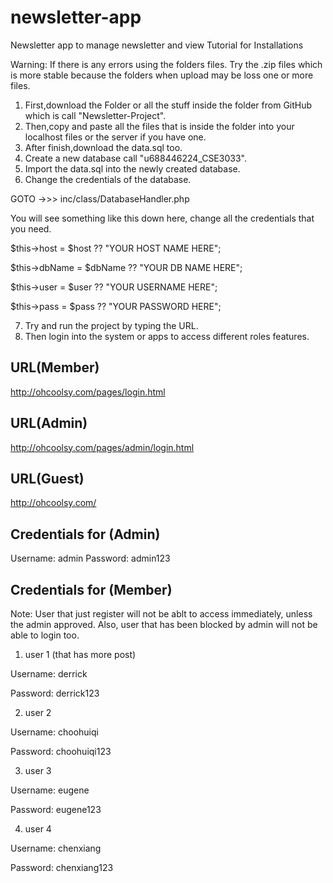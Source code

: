 # newsletter-app
Newsletter app to manage newsletter and view
Tutorial for Installations

Warning: If there is any errors using the folders files. Try the .zip files which is more stable because the folders when upload may be loss one or more files.

1. First,download the Folder or all the stuff inside the folder from GitHub which is call "Newsletter-Project".
2. Then,copy and paste all the files that is inside the folder into your localhost files or the server if you have one.
3. After finish,download the data.sql too.
4. Create a new database call "u688446224_CSE3033".
5. Import the data.sql into the newly created database.
6. Change the credentials of the database.

  GOTO ->>> inc/class/DatabaseHandler.php
  
  You will see something like this down here, change all the credentials that you need.
  
  $this->host = $host ?? "YOUR HOST NAME HERE"; 
  
  $this->dbName = $dbName ?? "YOUR DB NAME HERE";      
  
  $this->user = $user ?? "YOUR USERNAME HERE";
  
  $this->pass = $pass ?? "YOUR PASSWORD HERE";

7. Try and run the project by typing the URL.
8. Then login into the system or apps to access different roles features.

URL(Member)
-------------------------------------------
http://ohcoolsy.com/pages/login.html

URL(Admin)
-------------------------------------------
http://ohcoolsy.com/pages/admin/login.html

URL(Guest)
-------------------------------------------
http://ohcoolsy.com/

Credentials for (Admin)
-------------------------------------------
Username: admin
Password: admin123

Credentials for (Member)
-------------------------------------------
Note: User that just register will not be ablt to access immediately, unless the admin approved. Also, user that has been blocked by admin will not be able to login too.

1. user 1 (that has more post)

  Username: derrick

  Password: derrick123

2. user 2

  Username: choohuiqi

  Password: choohuiqi123

3. user 3

  Username: eugene
  
  Password: eugene123

4. user 4

  Username: chenxiang

  Password: chenxiang123
